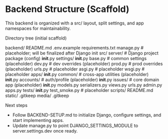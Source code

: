 # Backend Structure (Scaffold)

This backend is organized with a src/ layout, split settings, and app namespaces for maintainability.

Directory tree (initial scaffold)

backend/
  README.md
  .env.example
  requirements.txt
  manage.py                  # placeholder; will be finalized after Django init
  src/
    server/                  # Django project package (config)
      __init__.py
      settings/
        __init__.py
        base.py              # common settings (placeholder)
        dev.py               # dev overrides (placeholder)
        prod.py              # prod overrides (placeholder)
      urls.py                # placeholder
      asgi.py                # placeholder
      wsgi.py                # placeholder
    apps/
      __init__.py
      common/                # cross-app utilities (placeholder)
        __init__.py
      accounts/              # auth/profile (placeholder)
        __init__.py
      issues/                # core domain app (placeholder)
        __init__.py
        models.py
        serializers.py
        views.py
        urls.py
        admin.py
        apps.py
  tests/
    __init__.py
    test_smoke.py            # placeholder
  scripts/
    README.md
  static/
    .gitkeep
  media/
    .gitkeep

Next steps
- Follow BACKEND-SETUP.md to initialize Django, configure settings, and start implementing apps.
- Update manage.py to point DJANGO_SETTINGS_MODULE to server.settings.dev once ready.
